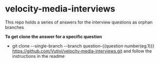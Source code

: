 # velocity-media-interviews

This repo holds a series of answers for the interview questions as orphan branches

**To get clone the answer for a specific question**

* git clone --single-branch --branch question-{{question number(eg.1)}} https://github.com/Vutivi/velocity-media-interviews.git
and follow the instructions in the readme
